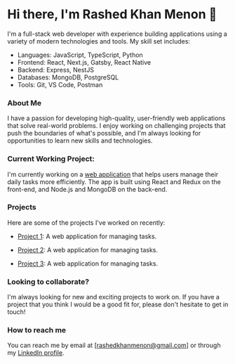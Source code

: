 # Hi there, I'm Rashed Khan Menon 👋

I'm a full-stack web developer with experience building applications using a variety of modern technologies and tools. My skill set includes:

- Languages: JavaScript, TypeScript, Python
- Frontend: React, Next.js, Gatsby, React Native
- Backend: Express, NestJS
- Databases: MongoDB, PostgreSQL
- Tools: Git, VS Code, Postman

### About Me

I have a passion for developing high-quality, user-friendly web applications that solve real-world problems. I enjoy working on challenging projects that push the boundaries of what's possible, and I'm always looking for opportunities to learn new skills and technologies.



### Current Working Project:

I'm currently working on a [web application](https://github.com/example/project1) that helps users manage their daily tasks more efficiently. The app is built using React and Redux on the front-end, and Node.js and MongoDB on the back-end.


### Projects

Here are some of the projects I've worked on recently:

* [Project 1](https://github.com/example/project1): A web application for managing tasks.

* [Project 2](https://github.com/example/project1): A web application for managing tasks.

* [Project 3](https://github.com/example/project1): A web application for managing tasks.



### Looking to collaborate?

I'm always looking for new and exciting projects to work on. If you have a project that you think I would be a good fit for, please don't hesitate to get in touch!


### How to reach me

You can reach me by email at [rashedkhanmenon@gmail.com] or through my [LinkedIn profile](https://www.linkedin.com/in/rashed-khan-menon/).


